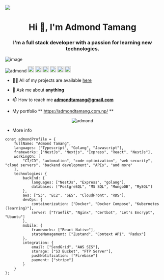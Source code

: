 ![](https://komarev.com/ghpvc/?username=admondtamang)

<h1 align="center">Hi 👋, I'm Admond Tamang </h1>
<h3 align="center"> I'm a full stack developer with a passion for learning new technologies.  </h3>

![image](https://github.com/saadeghi/saadeghi/blob/master/dino.gif)

<p align="left">
<img src="https://komarev.com/ghpvc/?username=admondtamang" alt="admond" />
  <img src="https://img.icons8.com/color/48/000000/git.png" alt="git" width="20" height="20"/> 
  <img src="https://img.icons8.com/color/48/000000/react-native.png" alt="react" width="20" height="20"/> 
  <img src="https://img.icons8.com/color/48/000000/intellij-idea.png" alt="II" width="20" height="20"/> 
  <img src="https://img.icons8.com/color/48/000000/c-sharp-logo.png"  alt="II" width="20" height="20"/>
  <img src="https://img.icons8.com/color/48/000000/azure-1.png" alt="azure" witdth="20" height="20"/>
  <img src="https://img.icons8.com/color/48/000000/nodejs.png" alt="nodejs" width="20" height="20"/></p>

- 👨‍💻 All of my projects are available  [here](https://github.com/admondtamang?tab=repositories)

- 💬 Ask me about **anything**

- 📫 How to reach me **admondtamang@gmail.com**

- My portfolio ** https://admondtamang.com.np/ **

<p align="center"> 
  <img src="https://github-readme-stats.vercel.app/api?username=admondtamang&show_icons=true" alt="admond" />
 </p>

- More info
```
const admondProfile = {
    fullName: "Admond Tamang",
    languages: ["Typescript", "Golang", "Javascript"],
    frameworks: ["NestJs", "Nextjs", "Express", "React", "NestJs"],
    workingOn: [
        "CI/CD", "automation", "code optimization", "web security", "cloud servers", "backend development", "APIs", "and more"
    ],
    technologies: {
        backEnd: {
            languages: ["NestJs", "Express", "golang"],
            databases: ["PostgreSQL", "MS SQL", "MongoDB", "MySQL"]
        },
        aws: ["S3", "EC2", "SES", "CloudFront", "RDS"],
        devOps: {
            containerization: ["Docker", "Docker Compose", "Kubernetes (learning)"],
            server: ["Traefik", "Nginx", "Certbot", "Let's Encrypt", "Ubuntu"]
        },
        mobile: {
            frameworks: ["React Native"],
            stateManagement: ["Zustand", "Context API", "Redux"]
        },
        integration: {
            email: ["SendGrid", "AWS SES"],
            storage: ["S3 Bucket", "FTP Server"],
            pushNotification: ["Firebase"]
            payment: ["stripe"]
        }
    }
};
```

